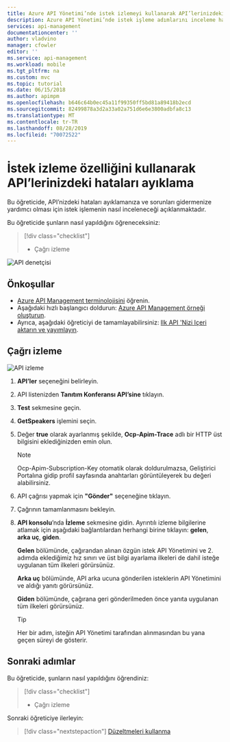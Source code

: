 ```yaml
---
title: Azure API Yönetimi’nde istek izlemeyi kullanarak API’lerinizdeki hataları ayıklama | Microsoft Docs
description: Azure API Yönetimi’nde istek işleme adımlarını inceleme hakkında bilgi edinmek için bu öğreticinin adımlarını izleyin.
services: api-management
documentationcenter: ''
author: vladvino
manager: cfowler
editor: ''
ms.service: api-management
ms.workload: mobile
ms.tgt_pltfrm: na
ms.custom: mvc
ms.topic: tutorial
ms.date: 06/15/2018
ms.author: apimpm
ms.openlocfilehash: b646c64b0ec45a11f99350ff5bd81a89418b2ecd
ms.sourcegitcommit: 82499878a3d2a33a02a751d6e6e3800adbfa8c13
ms.translationtype: MT
ms.contentlocale: tr-TR
ms.lasthandoff: 08/28/2019
ms.locfileid: "70072522"
---
```

# <a name="debug-your-apis-using-request-tracing"></a>İstek izleme özelliğini kullanarak API’lerinizdeki hataları ayıklama

Bu öğreticide, API’nizdeki hataları ayıklamanıza ve sorunları gidermenize yardımcı olması için istek işlemenin nasıl inceleneceği açıklanmaktadır. 

Bu öğreticide şunların nasıl yapıldığını öğreneceksiniz:

> [!div class="checklist"]
> * Çağrı izleme

![API denetçisi](media/api-management-howto-api-inspector/api-inspector001.PNG)

## <a name="prerequisites"></a>Önkoşullar

+ [Azure API Management terminolojisini](api-management-terminology.md) öğrenin.
+ Aşağıdaki hızlı başlangıcı doldurun: [Azure API Management örneği oluşturun](get-started-create-service-instance.md).
+ Ayrıca, aşağıdaki öğreticiyi de tamamlayabilirsiniz: [Ilk API 'Nizi Içeri aktarın ve yayımlayın](import-and-publish.md).

## <a name="trace-a-call"></a>Çağrı izleme

![API izleme](media/api-management-howto-api-inspector/06-DebugYourAPIs-01-TraceCall.png)

1. **API’ler** seçeneğini belirleyin.
2. API listenizden **Tanıtım Konferansı API’sine** tıklayın.
3. **Test** sekmesine geçin.
4. **GetSpeakers** işlemini seçin.
5. Değer **true** olarak ayarlanmış şekilde, **Ocp-Apim-Trace** adlı bir HTTP üst bilgisini eklediğinizden emin olun.

    > [!NOTE]
    > Ocp-Apim-Subscription-Key otomatik olarak doldurulmazsa, Geliştirici Portalına gidip profil sayfasında anahtarları görüntüleyerek bu değeri alabilirsiniz.

6. API çağrısı yapmak için **"Gönder"** seçeneğine tıklayın. 
7. Çağrının tamamlanmasını bekleyin. 
8. **API konsolu**’nda **İzleme** sekmesine gidin. Ayrıntılı izleme bilgilerine atlamak için aşağıdaki bağlantılardan herhangi birine tıklayın: **gelen**, **arka uç**, **giden**.

    **Gelen** bölümünde, çağırandan alınan özgün istek API Yönetimini ve 2. adımda eklediğimiz hız sınırı ve üst bilgi ayarlama ilkeleri de dahil isteğe uygulanan tüm ilkeleri görürsünüz.

    **Arka uç** bölümünde, API arka ucuna gönderilen isteklerin API Yönetimini ve aldığı yanıtı görürsünüz.

    **Giden** bölümünde, çağırana geri gönderilmeden önce yanıta uygulanan tüm ilkeleri görürsünüz.

    > [!TIP]
    > Her bir adım, isteğin API Yönetimi tarafından alınmasından bu yana geçen süreyi de gösterir.

## <a name="next-steps"></a>Sonraki adımlar

Bu öğreticide, şunların nasıl yapıldığını öğrendiniz:

> [!div class="checklist"]
> * Çağrı izleme

Sonraki öğreticiye ilerleyin:

> [!div class="nextstepaction"]
> [Düzeltmeleri kullanma](api-management-get-started-revise-api.md)
